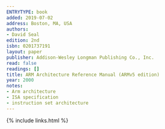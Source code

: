 ```yaml
---
ENTRYTYPE: book
added: 2019-07-02
address: Boston, MA, USA
authors:
- David Seal
edition: 2nd
isbn: 0201737191
layout: paper
publisher: Addison-Wesley Longman Publishing Co., Inc.
read: false
readings: []
title: ARM Architecture Reference Manual (ARMv5 edition)
year: 2000
notes:
- Arm architecture
- ISA specification
- instruction set architecture
---
```

{% include links.html %}
